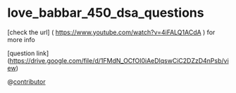 # love_babbar_450_dsa_questions
[check the url] ( https://www.youtube.com/watch?v=4iFALQ1ACdA ) for more info



[question link] (https://drive.google.com/file/d/1FMdN_OCfOI0iAeDlqswCiC2DZzD4nPsb/view)


@[contributor](https://www.linkedin.com/in/niful-islam-248959206/)
